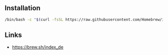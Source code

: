 ## Installation

```sh
/bin/bash -c "$(curl -fsSL https://raw.githubusercontent.com/Homebrew/install/HEAD/install.sh)"
```

## Links

- https://brew.sh/index_de
